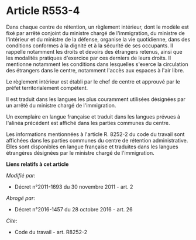# Article R553-4

Dans chaque centre de rétention, un règlement intérieur, dont le modèle est fixé par arrêté conjoint du ministre chargé de
l'immigration, du ministre de l'intérieur et du ministre de la défense, organise la vie quotidienne, dans des conditions
conformes à la dignité et à la sécurité de ses occupants. Il rappelle notamment les droits et devoirs des étrangers retenus,
ainsi que les modalités pratiques d'exercice par ces derniers de leurs droits. Il mentionne notamment les conditions dans
lesquelles s'exerce la circulation des étrangers dans le centre, notamment l'accès aux espaces à l'air libre.

Le règlement intérieur est établi par le chef de centre et approuvé par le préfet territorialement compétent.

Il est traduit dans les langues les plus couramment utilisées désignées par un arrêté du ministre chargé de l'immigration.

Un exemplaire en langue française et traduit dans les langues prévues à l'alinéa précédent est affiché dans les parties
communes du centre.

Les informations mentionnées à l'article R. 8252-2 du code du travail sont affichées dans les parties communes du centre de
rétention administrative. Elles sont disponibles en langue française et traduites dans les langues étrangères désignées par
le ministre chargé de l'immigration.

**Liens relatifs à cet article**

_Modifié par_:

  - Décret n°2011-1693 du 30 novembre 2011 - art. 2

_Abrogé par_:

  - Décret n°2016-1457 du 28 octobre 2016 - art. 26

_Cite_:

  - Code du travail - art. R8252-2
